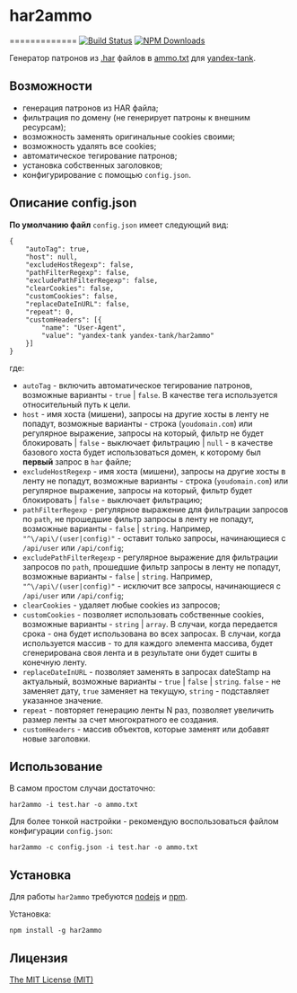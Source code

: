 # har2ammo 
=============
[![Build Status][travis-img]][travis-url]
[![NPM Downloads][downloads-img]][downloads-url]

Генератор патронов из [.har](http://en.wikipedia.org/wiki/.har) файлов в [ammo.txt](https://yandextank.readthedocs.org/en/latest/tutorial.html#uri-style-uris-in-file) для [yandex-tank](https://github.com/yandex-load/yandex-tank).

## Возможности

* генерация патронов из HAR файла;
* фильтрация по домену (не генерирует патроны к внешним ресурсам);
* возможность заменять оригинальные cookies своими;
* возможность удалять все cookies;
* автоматическое тегирование патронов;
* установка собственных заголовков;
* конфигурирование с помощью `config.json`.

## Описание config.json

**По умолчанию файл** `config.json` имеет следующий вид:

```
{
    "autoTag": true,
    "host": null,
    "excludeHostRegexp": false,
    "pathFilterRegexp": false,
    "excludePathFilterRegexp": false,
    "clearCookies": false,
    "customCookies": false,
    "replaceDateInURL": false,
    "repeat": 0,
    "customHeaders": [{
		"name": "User-Agent",
        "value": "yandex-tank yandex-tank/har2ammo"
    }]
}
```
где:

* `autoTag` - включить автоматическое тегирование патронов, возможные варианты - `true` | `false`. В качестве тега используется относительный путь к цели.
* `host` - имя хоста (мишени), запросы на другие хосты в ленту не попадут, возможные варианты - строка (`youdomain.com`) или регулярное выражение, запросы на который, фильтр не будет блокировать | `false` - выключает фильтрацию | `null` - в качестве базового хоста будет использоваться домен, к которому был **первый** запрос в `har` файле;
* `excludeHostRegexp` - имя хоста (мишени), запросы на другие хосты в ленту не попадут, возможные варианты - строка (`youdomain.com`) или регулярное выражение, запросы на который, фильтр будет блокировать | `false` - выключает фильтрацию;
* `pathFilterRegexp` - регулярное выражение для фильтрации запросов по `path`, не прошедшие фильтр запросы в ленту не попадут, возможные варианты - `false` | `string`. Например, `"^\/api\/(user|config)"` - оставит только запросы, начинающиеся с `/api/user` или `/api/config`;
* `excludePathFilterRegexp` - регулярное выражение для фильтрации запросов по `path`, прошедшие фильтр запросы в ленту не попадут, возможные варианты - `false` | `string`. Например, `"^\/api\/(user|config)"` - исключит все запросы, начинающиеся с `/api/user` или `/api/config`;
* `clearCookies` - удаляет любые cookies из запросов;
* `customCookies` - позволяет использовать собственные cookies, возможные варианты - `string` | `array`. В случаи, когда передается срока - она будет использована во всех запросах. В случаи, когда используется массив - то для каждого элемента массива, будет сгенерирована своя лента и в результате они будет сшиты в конечную ленту.
* `replaceDateInURL` - позволяет заменять в запросах dateStamp на актуальный, возможные варианты - `true` | `false` | `string`. `false` - не заменяет дату, `true` заменяет на текущую, `string` - подставляет указанное значение.
* `repeat` - повторяет генерацию ленты N раз, позволяет увеличить размер ленты за счет многократного ее создания.
* `customHeaders` - массив объектов, которые заменят или добавят новые заголовки.

## Использование

В самом простом случаи достаточно:

`har2ammo -i test.har -o ammo.txt`

Для более тонкой настройки - рекомендую воспользоваться файлом конфигурации `config.json`:

`har2ammo -c config.json -i test.har -o ammo.txt`

## Установка

Для работы `har2ammo` требуются [nodejs](http://nodejs.org/) и [npm](https://npmjs.org).

Установка:

`npm install -g har2ammo`

## Лицензия
[The MIT License (MIT)](LICENSE)



[travis-img]: https://travis-ci.org/banzalik/har2ammo.svg?branch=master
[travis-url]: https://travis-ci.org/banzalik/har2ammo
[downloads-img]: https://img.shields.io/npm/dm/har2ammo.svg
[downloads-url]: https://npmjs.org/package/har2ammo
[license-img]: https://img.shields.io/npm/l/har2ammo.svg
[license-url]: LICENSE
